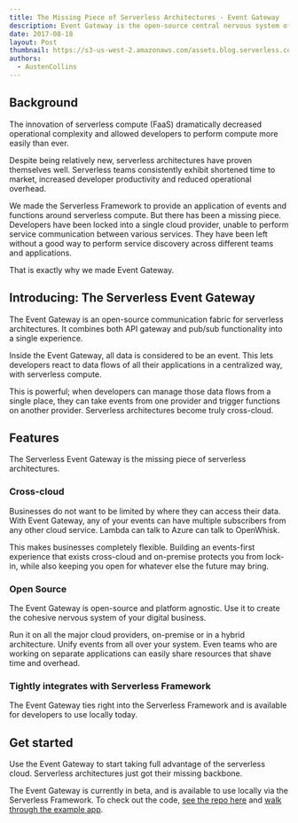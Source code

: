 ```yaml
---
title: The Missing Piece of Serverless Architectures - Event Gateway
description: Event Gateway is the open-source central nervous system of your serverless architectures. React to any event, with any function, on any cloud.
date: 2017-08-18
layout: Post
thumbnail: https://s3-us-west-2.amazonaws.com/assets.blog.serverless.com/Event_gateway_blog_image.jpg
authors:
  - AustenCollins
---
```


## Background

The innovation of serverless compute (FaaS) dramatically decreased operational complexity and allowed developers to perform compute more easily than ever.

Despite being relatively new, serverless architectures have proven themselves well. Serverless teams consistently exhibit shortened time to market, increased developer productivity and reduced operational overhead.

We made the Serverless Framework to provide an application of events and functions around serverless compute. But there has been a missing piece. Developers have been locked into a single cloud provider, unable to perform service communication between various services. They have been left without a good way to perform service discovery across different teams and applications.

That is exactly why we made Event Gateway.

## Introducing: The Serverless Event Gateway

The Event Gateway is an open-source communication fabric for serverless architectures. It combines both API gateway and pub/sub functionality into a single experience.

Inside the Event Gateway, all data is considered to be an event. This lets developers react to data flows of all their applications in a centralized way, with serverless compute.

This is powerful; when developers can manage those data flows from a single place, they can take events from one provider and trigger functions on another provider. Serverless architectures become truly cross-cloud.

## Features

The Serverless Event Gateway is the missing piece of serverless architectures.

### Cross-cloud

Businesses do not want to be limited by where they can access their data. With Event Gateway, any of your events can have multiple subscribers from any other cloud service. Lambda can talk to Azure can talk to OpenWhisk.

This makes businesses completely flexible. Building an events-first experience that exists cross-cloud and on-premise protects you from lock-in, while also keeping you open for whatever else the future may bring.

### Open Source

The Event Gateway is open-source and platform agnostic. Use it to create the cohesive nervous system of your digital business.

Run it on all the major cloud providers, on-premise or in a hybrid architecture. Unify events from all over your system. Even teams who are working on separate applications can easily share resources that shave time and overhead.

### Tightly integrates with Serverless Framework

The Event Gateway ties right into the Serverless Framework and is available for developers to use locally today.

## Get started

Use the Event Gateway to start taking full advantage of the serverless cloud. Serverless architectures just got their missing backbone.

The Event Gateway is currently in beta, and is available to use locally via the Serverless Framework. To check out the code, [see the repo here](https://github.com/serverless/event-gateway) and [walk through the example app](https://github.com/serverless/event-gateway-example).
